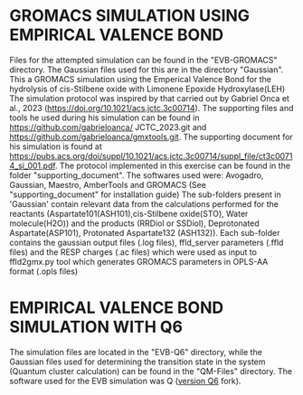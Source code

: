 # GROMACS SIMULATION USING EMPIRICAL VALENCE BOND
Files for the attempted simulation can be found in the "EVB-GROMACS" directory. The Gaussian files used for this are in the directory "Gaussian".
This a GROMACS simulation using the Emperical Valence Bond for the hydrolysis of cis-Stilbene oxide with Limonene Epoxide Hydroxylase(LEH)
The simulation protocol was inspired by that carried out by Gabriel Onca et al., 2023 (https://doi.org/10.1021/acs.jctc.3c00714). The supporting files and tools he used during his simulation can be found in https://github.com/gabrieloanca/ JCTC_2023.git and https://github.com/gabrieloanca/gmxtools.git. The supporting document for his simulation is found at https://pubs.acs.org/doi/suppl/10.1021/acs.jctc.3c00714/suppl_file/ct3c00714_si_001.pdf.
The protocol implemented in this exercise can be found in the folder "supporting_document".
The softwares used were: Avogadro, Gaussian, Maestro, AmberTools and GROMACS (See "supporting_document" for installation guide)
The sub-folders present in 'Gaussian' contain relevant data from the calculations  performed for the reactants (Aspartate101(ASH101),cis-Stilbene oxide(STO), Water molecule(H2O)) and the products (RRDiol or SSDiol), Deprotonated Aspartate(ASP101), Protonated Aspartate132 (ASH132)). Each sub-folder contains the gaussian output files (.log files), ffld_server parameters (.ffld files) and the RESP charges (.ac files) which were used as input to ffld2gmx.py tool which generates GROMACS parameters in OPLS-AA format (.opls files)
# EMPIRICAL VALENCE BOND SIMULATION WITH Q6

The simulation files are located in the "EVB-Q6" directory, while the Gaussian files used for determining the transition state in the system (Quantum cluster calculation) can be found in the "QM-Files" directory. The software used for the EVB simulation was Q ([version Q6](https://github.com/JordiVillaFreixa/Q6) fork).
